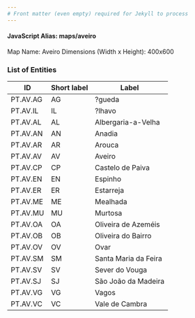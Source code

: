```yaml
---
# Front matter (even empty) required for Jekyll to process
---
```


#### JavaScript Alias: maps/aveiro

Map Name: Aveiro
Dimensions (Width x Height): 400x600





### List of Entities

ID | Short label | Label
---|---|---|
PT.AV.AG|AG|?gueda
PT.AV.IL|IL|?lhavo
PT.AV.AL|AL|Albergaria-a-Velha
PT.AV.AN|AN|Anadia
PT.AV.AR|AR|Arouca
PT.AV.AV|AV|Aveiro
PT.AV.CP|CP|Castelo de Paiva
PT.AV.EN|EN|Espinho
PT.AV.ER|ER|Estarreja
PT.AV.ME|ME|Mealhada
PT.AV.MU|MU|Murtosa
PT.AV.OA|OA|Oliveira de Azeméis
PT.AV.OB|OB|Oliveira do Bairro
PT.AV.OV|OV|Ovar
PT.AV.SM|SM|Santa Maria da Feira
PT.AV.SV|SV|Sever do Vouga
PT.AV.SJ|SJ|São João da Madeira
PT.AV.VG|VG|Vagos
PT.AV.VC|VC|Vale de Cambra

